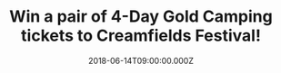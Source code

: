 ---
campaign-uuid: "c-2518d8c7-5168-4e86-8b0c-7c89c343e276"
type: "Preview"
category: "Tickets"
date: "2018-06-14T09:00:00.000Z"
end-date: "2018-06-29T23:59:00.000Z"
disable-form: false
is_promoted: false
has_entry_page: true
title: "Win a pair of 4-Day Gold Camping tickets to Creamfields Festival!"
competition-description: "<p>Get ready: Creamfields 2018 is back! and we want YOU\
  \ to come along with us! We are giving away a pair of 4-Day Gold Camping tickets\
  \ to one lucky NME AAA member to win!</p> \r\n<p>If you don’t want to miss the mind-blowing\
  \ line-up live… you know what to do!</p>"
hero-header: "Win a pair of 4-Day Gold Camping tickets to Creamfields Festival!"
terms-confirmation: "N/A"
banner-img: "https://assets.expresslyapp.com/asset-5fd715c3-e6c4-47f9-b257-f575e293483c.jpg"
logo-left-href: "https://www.creamfields.com/steelyardlondon"
logo-left-image: "https://assets.expresslyapp.com/asset-4f02d1f3-a003-4711-9633-41391a6faa9b.jpg"
logo-left-title: "Cream"
bg-image-hero: "https://assets.expresslyapp.com/asset-02135cbc-b935-4eda-9bac-eb07fdfda6a9.jpg"
bg-image-first: "https://assets.expresslyapp.com/asset-5815e4fc-26ab-4bac-9acd-58da2970a98b.jpg"
bg-image-second: "https://assets.expresslyapp.com/asset-c805120f-d251-49fb-ac39-856404d6c923.jpg"
bg-image-third: "https://assets.expresslyapp.com/asset-469d1810-7264-4ae0-a426-265da79f34e5.jpg"
section1-content: "<p>There are very few Festivals that quite compare to the behemoth\
  \ that is Creamfields. With 21 years at the forefront of electronic music festivals…\
  \ Creamfields is back!</p> \r\n<p>Taking place on August Bank Holiday weekend, this\
  \ years festival has done it again and unleashes a stellar line-up with artists\
  \ from across the full-spectrum of dance music set to make the trip to the fields\
  \ of Cheshire for another 4-day extravaganza that looks set to be bigger than ever.</p>"
section2-content: "<p>Creamfields  2018  will  see  over  300  artists  perform across\
  \ 30 stages, for a 4-day spectacular that will see 70,000 people come together for\
  \ what has now taken pride of place as the premier event for dance music fans across\
  \ the globe.</p>\r\n<p>From house to techno, trance to drum & bass, this year’s\
  \ edition has it all!</p>"
section3-content: "<p>Featuring performances from the likes of Above & Beyond, Andy\
  \ C, Annie Mac, Axwell & Ingrosso, The Black Madonna, Carl Cox, Camelphat, Chase\
  \ & Status, Danny Howard, Diplo, DJ EZ, Dusky, Eric Prydz (with his HOLO show),\
  \ Fatboy Slim, Faithless (DJ set), Giggs, Goldie, Groove Armada, Idris Elba, Kö\
  lsch, Leftfield (DJ set), Nicole Moudaber, Roni Size, Rudimental, Sasha & John Digweed,\
  \ Solardo, Sub Focus, Sven Väth, Virtual Self, and Yousef to name just a few.</p>\r\
  \n<p>We know you won’t want to miss this amazing festival that is why NME AAA has\
  \ pair of 4-Day Gold Camping tickets for YOU to come along with us and enjoy all\
  \ of our artists perform live!</p>\r\n<p>If this sound like the best plan of your\
  \ summer, enter the form below for chance to win a pair of 4-Day Gold Camping tickets\
  \ and you could be going to Cheshire next August Bank Holiday weekend!</p>\r\n<p>Good\
  \ luck!</p>"
entry-title: "Win a pair of 4-Day Gold Camping tickets to Creamfields Festival!"
entry-content: "Enter the draw to win a pair of 4-Day Gold Camping tickets to Creamfields\
  \ 2018 by completing the form below before 23:59 on 29th June 2018."
has-winner: false
prize-description: "A pair of 4-Day Gold Camping tickets to Creamfields Festival!"
special-conditions: "Multiple entries are allowed up to one every day."
---